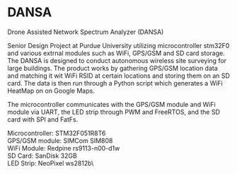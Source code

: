 # DANSA
Drone Assisted Network Spectrum Analyzer (DANSA)

Senior Design Project at Purdue University utilizing microcontroller stm32F0 and various extrnal modules such as WiFi, GPS/GSM and SD card storage.
The DANSA is designed to conduct autonomous wireless site surveying for large buildings. The product works by gathering GPS/GSM location data and matching it wit WiFi RSID at certain locations and storing them on an SD card. The data is then run through a Python script which generates a WiFi HeatMap on on Google Maps.

The microcontroller communicates with the GPS/GSM module and WiFi module via UART, the LED strip through PWM and FreeRTOS, and the SD card with SPI and FatFs. 

Microcontroller: STM32F051R8T6\
GPS/GSM module: SIMCom SIM808\
WiFi Module: Redpine rs9113-n00-d1w\
SD Card: SanDisk 32GB\
LED Strip: NeoPixel ws2812b\

